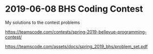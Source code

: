 # 2019-06-08 BHS Coding Contest

My solutions to the contest problems

https://teamscode.com/contests/spring-2019-bellevue-programming-contest/

https://teamscode.com/assets/docs/spring_2019_bhs/problem_set.pdf
